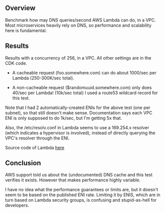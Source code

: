 ## Overview

Benchmark how may DNS queries/second AWS Lambda can do, in a VPC.
Most microservices heavily rely on DNS, so performance and scalability here is fundamental.

## Results

Results with a concurrency of 256, in a VPC.  All other settings are in the CDK code.

  * A cacheable request (foo.somewhere.com) can do about 1000/sec per Lambda (250-300K/sec total).

  * A non-cacheable request ($randomuuid.somewhere.com) only does 40/sec per Lambda! (10k/sec total)  I used a route53 wildcard record for this test.

Note that I had 2 automatically-created ENIs for the above test (one per subnet), so that still
doesn't make sense.  Documentation says each VPC ENI is only supposed to do 1k/sec, but I'm getting 5x that.

Also, the /etc/resolv.conf in Lambda seems to use a 169.254.x resolver (which indicates a hypervisor is involved), instead of directly querying the VPC's resolver through the ENI.

Source code of Lambda [here](lambda/main.py)

## Conclusion

AWS support told us about the (undocumented) DNS cache and this test verifies it exists.
However that makes performance highly variable.

I have no idea what the performance guarantees or limits are, but it doesn't
seem to be based on the published ENI rate.  Limiting it by ENIS, which are in
turn based on Lambda security groups, is confusing and stupid-as-hell for
developers.

